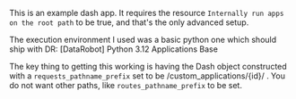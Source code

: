 This is an example dash app. It requires the resource `Internally run apps on the root path` to be true, and that's the only advanced setup. 

The execution environment I used was a basic python one which should ship with DR: [DataRobot] Python 3.12 Applications Base

The key thing to getting this working is having the Dash object constructed with a `requests_pathname_prefix` set to be /custom_applications/{id}/ . You do not want other paths, like `routes_pathname_prefix` to be set.

